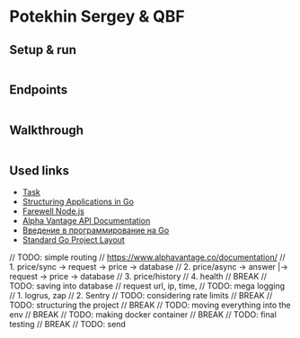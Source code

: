 # Potekhin Sergey & QBF

## Setup & run

```bash
```

## Endpoints

```bash
```

## Walkthrough

```bash
```

## Used links

- [Task](https://www.evernote.com/shard/s495/client/snv?noteGuid=5ef58a18-b21f-4bf9-a3c0-cf9b3ba3527d&noteKey=fdc8144b577797a13e6c0906cc02b2d7&sn=https://www.evernote.com/shard/s495/sh/5ef58a18-b21f-4bf9-a3c0-cf9b3ba3527d/fdc8144b577797a13e6c0906cc02b2d7&title=%25D0%25A2%25D0%25B5%25D1%2581%25D1%2582%25D0%25BE%25D0%25B2%25D0%25BE%25D0%25B5%2B%25D0%25B7%25D0%25B0%25D0%25B4%25D0%25B0%25D0%25BD%25D0%25B8%25D0%25B5)
- [Structuring Applications in Go](https://medium.com/@benbjohnson/structuring-applications-in-go-3b04be4ff091)
- [Farewell Node.js](https://medium.com/@tjholowaychuk/farewell-node-js-4ba9e7f3e52b)
- [Alpha Vantage API Documentation](https://www.alphavantage.co/documentation/)
- [Введение в программирование на Go](http://golang-book.ru/)
- [Standard Go Project Layout](https://github.com/golang-standards/project-layout)

// TODO: simple routing
// https://www.alphavantage.co/documentation/
// 1. price/sync -> request -> price -> database
// 2. price/async -> answer |-> request -> price -> database 
// 3. price/history
// 4. health
// BREAK
// TODO: saving into database
// request url, ip, time, 
// TODO: mega logging
// 1. logrus, zap
// 2. Sentry
// TODO: considering rate limits
// BREAK
// TODO: structuring the project
// BREAK
// TODO: moving everything into the env
// BREAK
// TODO: making docker container
// BREAK
// TODO: final testing
// BREAK
// TODO: send
